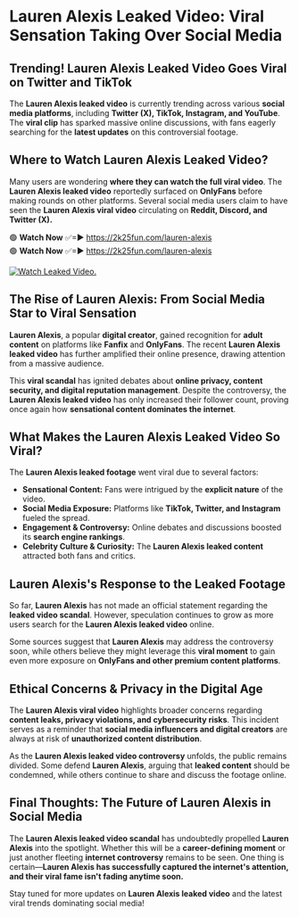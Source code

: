 # Lauren Alexis Leaked Video: Viral Sensation Taking Over Social Media

## **Trending! Lauren Alexis Leaked Video Goes Viral on Twitter and TikTok**
The **Lauren Alexis leaked video** is currently trending across various **social media platforms**, including **Twitter (X), TikTok, Instagram, and YouTube**. The **viral clip** has sparked massive online discussions, with fans eagerly searching for the **latest updates** on this controversial footage.

## **Where to Watch Lauren Alexis Leaked Video?**
Many users are wondering **where they can watch the full viral video**. The **Lauren Alexis leaked video** reportedly surfaced on **OnlyFans** before making rounds on other platforms. Several social media users claim to have seen the **Lauren Alexis viral video** circulating on **Reddit, Discord, and Twitter (X).**

🟢 **Watch Now** ✅=► https://2k25fun.com/lauren-alexis  
🟢 **Watch Now** ✅=► https://2k25fun.com/lauren-alexis  

[![Watch Leaked Video.](https://miro.medium.com/v2/resize:fit:828/format:webp/1*cilzJN44JGOrTw9NJCrNHA.gif "Watch Leaked Video")](https://2k25fun.com/lauren-alexis)

## **The Rise of Lauren Alexis: From Social Media Star to Viral Sensation**
**Lauren Alexis**, a popular **digital creator**, gained recognition for **adult content** on platforms like **Fanfix** and **OnlyFans**. The recent **Lauren Alexis leaked video** has further amplified their online presence, drawing attention from a massive audience.

This **viral scandal** has ignited debates about **online privacy, content security, and digital reputation management**. Despite the controversy, the **Lauren Alexis leaked video** has only increased their follower count, proving once again how **sensational content dominates the internet**.

## **What Makes the Lauren Alexis Leaked Video So Viral?**
The **Lauren Alexis leaked footage** went viral due to several factors:
- **Sensational Content:** Fans were intrigued by the **explicit nature** of the video.
- **Social Media Exposure:** Platforms like **TikTok, Twitter, and Instagram** fueled the spread.
- **Engagement & Controversy:** Online debates and discussions boosted its **search engine rankings**.
- **Celebrity Culture & Curiosity:** The **Lauren Alexis leaked content** attracted both fans and critics.

## **Lauren Alexis's Response to the Leaked Footage**
So far, **Lauren Alexis** has not made an official statement regarding the **leaked video scandal**. However, speculation continues to grow as more users search for the **Lauren Alexis leaked video** online.

Some sources suggest that **Lauren Alexis** may address the controversy soon, while others believe they might leverage this **viral moment** to gain even more exposure on **OnlyFans and other premium content platforms**.

## **Ethical Concerns & Privacy in the Digital Age**
The **Lauren Alexis viral video** highlights broader concerns regarding **content leaks, privacy violations, and cybersecurity risks**. This incident serves as a reminder that **social media influencers and digital creators** are always at risk of **unauthorized content distribution**.

As the **Lauren Alexis leaked video controversy** unfolds, the public remains divided. Some defend **Lauren Alexis**, arguing that **leaked content** should be condemned, while others continue to share and discuss the footage online.

## **Final Thoughts: The Future of Lauren Alexis in Social Media**
The **Lauren Alexis leaked video scandal** has undoubtedly propelled **Lauren Alexis** into the spotlight. Whether this will be a **career-defining moment** or just another fleeting **internet controversy** remains to be seen. One thing is certain—**Lauren Alexis has successfully captured the internet's attention, and their viral fame isn't fading anytime soon.**

Stay tuned for more updates on **Lauren Alexis leaked video** and the latest viral trends dominating social media!